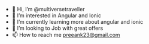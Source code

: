 - 👋 Hi, I’m @multiversetraveller
- 👀 I’m interested in Angular and Ionic
- 🌱 I’m currently learning more about angular and ionic
- 💞️ I’m looking to Job with great offers
- 📫 How to reach me preeank23@gmail.com

<!---
multiversetraveller/multiversetraveller is a ✨ special ✨ repository because its `README.md` (this file) appears on your GitHub profile.
You can click the Preview link to take a look at your changes.
--->
